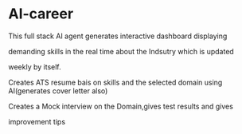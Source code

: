 # AI-career

This full stack AI agent generates interactive dashboard displaying

demanding skills in the real time about the Indsutry which is updated

weekly by itself.

Creates ATS resume bais on skills and the selected domain using AI(generates cover letter also)

Creates a Mock interview on the Domain,gives test results and gives

improvement tips
